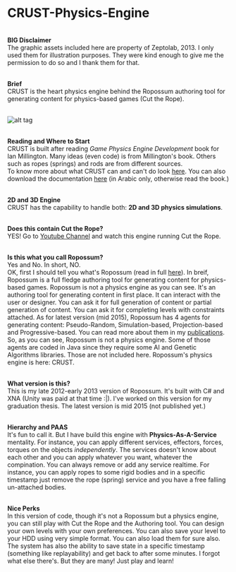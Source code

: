 # CRUST-Physics-Engine

<br/><strong>BIG Disclaimer</strong>
<br/>The graphic assets included here are property of Zeptolab, 2013. I only used them for illustration purposes. They were kind enough to give me the permission to do so and I thank them for that.


<br/><strong>Brief</strong>
<br/>CRUST is the heart physics engine behind the Ropossum authoring tool for generating content for physics-based games (Cut the Rope).

<br/>![alt tag](http://www.mohammadshaker.com/assets/img/projects/ropossum/8.jpg)


<br/><strong>Reading and Where to Start</strong>
<br/>CRUST is built after reading <i>Game Physics Engine Development</i> book for Ian Millington. Many ideas (even code) is from Millington's book. Others such as ropes (springs) and rods are from different sources.
<br/>To know more about what CRUST can and can't do look <a href="http://www.mohammadshaker.com/crust.html">here</a>. You can also download the documentation <a href="http://www.slideshare.net/ZGTRZGTR/vr-all">here</a> (in Arabic only, otherwise read the book.) 


<br/><strong>2D and 3D Engine</strong>
<br/>CRUST has the capability to handle both: <strong>2D and 3D physics simulations</strong>. 


<br/><strong>Does this contain Cut the Rope?</strong>
<br/>YES! Go to <a href="https://www.youtube.com/channel/UCvJUfadMoEaZNWdagdMyCRA">Youtube Channel</a> and watch this engine running Cut the Rope.

<br/><strong>Is this what you call Ropossum?</strong>
<br/>Yes and No. In short, NO.
<br/>OK, first I should tell you what's Ropossum (read in full <a href="http://www.mohammadshaker.com/ropossum.html">here</a>). In breif, Ropossum is a full fledge authoring tool for generating content for physics-based games. Ropossum is not a physics engine as you can see. It's an authoring tool for generating content in first place. It can interact with the user or designer. You can ask it for full generation of content or partial generation of content. You can ask it for completing levels with constraints attached. As for latest version (mid 2015), Ropossum has 4 agents for generating content: Pseudo-Random, Simulation-based, Projection-based and Progressive-based. You can read more about them in my <a href="http://www.mohammadshaker.com/publications.html">publications</a>.
<br/>So, as you can see, Ropossum is not a physics engine. Some of those agents are coded in Java since they require some AI and Genetic Algorithms libraries. Those are not included here. Ropossum's physics engine is here: CRUST.


<br/><strong>What version is this?</strong>
<br/>This is my late 2012-early 2013 version of Ropossum. It's built with C# and XNA (Unity was paid at that time :|). I've worked on this version for my graduation thesis. The latest version is mid 2015 (not published yet.)


<br/><strong>Hierarchy and PAAS</strong>
<br/>It's fun to call it. But I have build this engine with <strong>Physics-As-A-Service</strong> mentality. For instance, you can apply different services, effectors, forces, torques on the objects <i>independently</i>. The services doesn't know about each other and you can apply whatever you want, whatever the compination. You can always remove or add any service realtime. For instance, you can apply ropes to some rigid bodies and in a specific timestamp just remove the rope (spring) service and you have a free falling un-attached bodies. 


<br/><strong>Nice Perks</strong>
<br/>In this version of code, though it's not a Ropossum but a physics engine, you can still play with Cut the Rope and the Authoring tool. You can design your own levels with your own preferences. You can also save your level to your HDD using very simple format. You can also load them for sure also. The system has also the ability to save state in a specific timestamp (something like replayability) and get back to after some minutes. I forgot what else there's. But they are many! Just play and learn!
